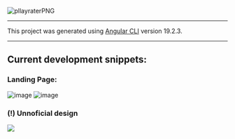 ![pllayraterPNG](https://github.com/user-attachments/assets/75428a47-cc51-4008-86c3-5cf6de5eaf02)

---

This project was generated using [Angular CLI](https://github.com/angular/angular-cli) version 19.2.3.

---

## Current development snippets:

### Landing Page:

![image](https://github.com/user-attachments/assets/8bff6d32-c2ea-4a82-8673-0e0fdf6dbea6)
![image](https://github.com/user-attachments/assets/6e1eac73-2866-4f83-a183-2eb5beffcc73)
### (!) Unnoficial design

<a href="https://github.com/jpmamededs/Playrater/graphs/contributors">
  <img src="https://contrib.rocks/image?repo=jpmamededs/Playrater" />
</a>



